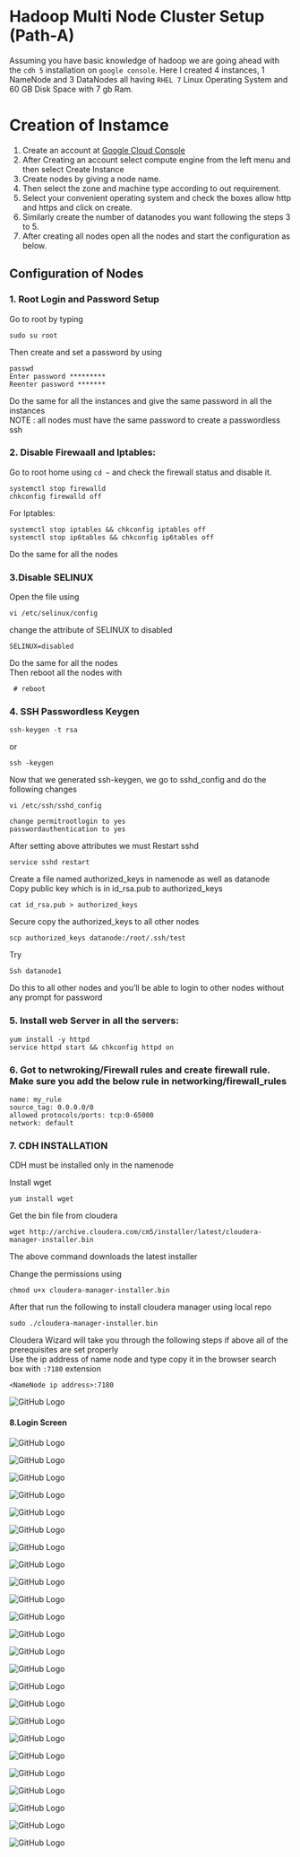 
# Hadoop Multi Node Cluster Setup (Path-A) #  
  

Assuming you have basic knowledge of hadoop we are going ahead with the `cdh 5` installation on `google console`. Here I created 4 instances, 1 NameNode  and  3 DataNodes all having `RHEL 7` Linux Operating System and 60 GB Disk Space with 7 gb Ram.

# Creation of Instamce #  
1. Create an account at [Google Cloud Console](https://console.cloud.google.com)    
2. After Creating an account select compute engine from the left menu and then select Create Instance   
3. Create nodes by giving a node name.  
4. Then select the zone and machine type according to out requirement.   
5. Select your convenient operating system and check the boxes allow http and https and click on create.  
6. Similarly create the number of datanodes you want following the steps 3 to 5.  
7. After creating all nodes open all the nodes and start the configuration as below.  
  
## Configuration of Nodes ##  
### 1. Root Login and Password Setup ###  
Go to root by typing   
```vi
sudo su root	  
```
Then create and set a password by using   
```
passwd 
Enter password *********
Reenter password *******
```
  
Do the same for all the instances and give the same password in all the instances   
NOTE : all nodes must have the same password to create a passwordless ssh   
  

### 2. Disable Firewaall and Iptables: ###  
Go to root home using `cd ~` and check the firewall status and disable it.  
```vi
systemctl stop firewalld
chkconfig firewalld off
```
For Iptables:  
```vi
systemctl stop iptables && chkconfig iptables off
systemctl stop ip6tables && chkconfig ip6tables off
```
Do the same for all the nodes  
### 3.Disable SELINUX ###  
Open the file using   
```
vi /etc/selinux/config
```
change the attribute of SELINUX to disabled  
```
SELINUX=disabled
```
Do the same for all the nodes  
Then reboot all the nodes with  
```
 # reboot
 ```  
   
   
### 4. SSH Passwordless Keygen ###  
```vi
ssh-keygen -t rsa  
```
or
```vi
ssh -keygen 
```
Now that we generated ssh-keygen, we go to sshd_config and  do the following changes   
```vi
vi /etc/ssh/sshd_config
```
```vi
change permitrootlogin to yes 
passwordauthentication to yes
```
  
After setting above attributes we must Restart sshd
```vi
service sshd restart
```
  
Create a file named authorized_keys in namenode as well as datanode  
Copy public key which is in id_rsa.pub to authorized_keys  
```vi
cat id_rsa.pub > authorized_keys
```
  
Secure copy the authorized_keys to all other nodes  
```vi
scp authorized_keys datanode:/root/.ssh/test
```
  
Try  
```vi
Ssh datanode1
```  
  
Do this to all other nodes and you’ll be able to login to other nodes without any prompt for password  
   

  
### 5. Install web Server in all the servers: ###  
```vi
yum install -y httpd
service httpd start && chkconfig httpd on
```  
  
### 6. Got to netwroking/Firewall rules and create firewall rule. Make sure you add the below rule in networking/firewall_rules ###  

```vi
name: my_rule  
source_tag: 0.0.0.0/0   
allowed protocols/ports: tcp:0-65000   
network: default  
```    
  
### 7. CDH INSTALLATION ###  
CDH must be installed only in the namenode  
  
Install wget  
```vi
yum install wget
```
  
Get the bin file from cloudera  
```vi
wget http://archive.cloudera.com/cm5/installer/latest/cloudera-manager-installer.bin
```

The above command downloads the latest installer   
  
Change the permissions using   
```vi
chmod u+x cloudera-manager-installer.bin
```
  
After that run the following to install cloudera manager using local repo  
```vi
sudo ./cloudera-manager-installer.bin
```  
  
Cloudera Wizard will take you through the following steps if above all of the prerequisites are set properly  
Use the ip address of name node and type copy it in the browser search box with `:7180` extension  
```vi
<NameNode ip address>:7180
```  
  
    
![GitHub Logo](https://github.com/arya990/Hadoop-Thirst/blob/master/cloudera/cdh.PNG)


#### 8.Login Screen ####  
  
![GitHub Logo](https://github.com/arya990/Hadoop-Thirst/blob/master/cloudera/gvc.PNG)
  

![GitHub Logo](https://github.com/arya990/Hadoop-Thirst/blob/master/cloudera/1.PNG)  


![GitHub Logo](https://github.com/arya990/Hadoop-Thirst/blob/master/cloudera/2.PNG)  


![GitHub Logo](https://github.com/arya990/Hadoop-Thirst/blob/master/cloudera/3.PNG)  


![GitHub Logo](https://github.com/arya990/Hadoop-Thirst/blob/master/cloudera/4.PNG)  


![GitHub Logo](https://github.com/arya990/Hadoop-Thirst/blob/master/cloudera/5.PNG)  


![GitHub Logo](https://github.com/arya990/Hadoop-Thirst/blob/master/cloudera/6.PNG)  


![GitHub Logo](https://github.com/arya990/Hadoop-Thirst/blob/master/cloudera/7.PNG)  


![GitHub Logo](https://github.com/arya990/Hadoop-Thirst/blob/master/cloudera/8.PNG)  


![GitHub Logo](https://github.com/arya990/Hadoop-Thirst/blob/master/cloudera/9.PNG)  


![GitHub Logo](https://github.com/arya990/Hadoop-Thirst/blob/master/cloudera/10.PNG)  


![GitHub Logo](https://github.com/arya990/Hadoop-Thirst/blob/master/cloudera/11.PNG)  


![GitHub Logo](https://github.com/arya990/Hadoop-Thirst/blob/master/cloudera/12.PNG)  


![GitHub Logo](https://github.com/arya990/Hadoop-Thirst/blob/master/cloudera/13.PNG)  


![GitHub Logo](https://github.com/arya990/Hadoop-Thirst/blob/master/cloudera/14.PNG)  


![GitHub Logo](https://github.com/arya990/Hadoop-Thirst/blob/master/cloudera/15.PNG)  


![GitHub Logo](https://github.com/arya990/Hadoop-Thirst/blob/master/cloudera/16.PNG)  


![GitHub Logo](https://github.com/arya990/Hadoop-Thirst/blob/master/cloudera/17.PNG)  


![GitHub Logo](https://github.com/arya990/Hadoop-Thirst/blob/master/cloudera/18.PNG)  


![GitHub Logo](https://github.com/arya990/Hadoop-Thirst/blob/master/cloudera/19.PNG)  


![GitHub Logo](https://github.com/arya990/Hadoop-Thirst/blob/master/cloudera/20.PNG)  


![GitHub Logo](https://github.com/arya990/Hadoop-Thirst/blob/master/cloudera/21.PNG)  


![GitHub Logo](https://github.com/arya990/Hadoop-Thirst/blob/master/cloudera/22.PNG)  


![GitHub Logo](https://github.com/arya990/Hadoop-Thirst/blob/master/cloudera/23.PNG)  

 


